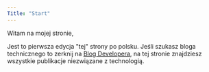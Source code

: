 ```yaml
---
Title: "Start"
---
```

Witam na mojej stronie,

Jest to pierwsza edycja "tej" strony po polsku. Jeśli szukasz bloga technicznego to zerknij na [Blog Developera](https://www.gex.pl), na tej stronie znajdziesz wszystkie publikacje niezwiązane z technologią.
